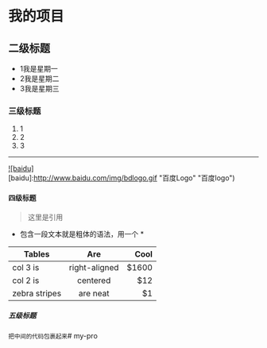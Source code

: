 # 我的项目
## 二级标题
* 1我是星期一
* 2我是星期二
* 3我是星期三

### 三级标题
1. 1
2. 2
3. 3

***
[![baidu]](http://baidu.com)  
[baidu]:http://www.baidu.com/img/bdlogo.gif "百度Logo"   "百度logo")  
#### 四级标题
> 这里是引用
* 包含一段文本就是粗体的语法，用一个 *

| Tables        | Are           | Cool  |
| ------------- |:-------------:| -----:|
| col 3 is      | right-aligned | $1600 |
| col 2 is      | centered      |   $12 |
| zebra stripes | are neat      |    $1 |
##### 五级标题
 ` 把中间的代码包裹起来 `# my-pro
